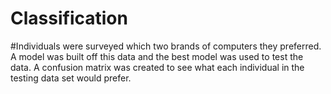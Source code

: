 # Classification
#Individuals were surveyed which two brands of computers they preferred. A model was built off this data and the best model was used to test the data. A confusion matrix was created to see what each individual in the testing data set would prefer.
